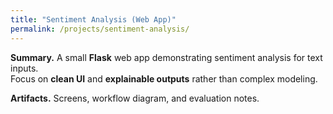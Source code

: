 ```yaml
---
title: "Sentiment Analysis (Web App)"
permalink: /projects/sentiment-analysis/
---
```


**Summary.** A small **Flask** web app demonstrating sentiment analysis for text inputs.  
Focus on **clean UI** and **explainable outputs** rather than complex modeling.

**Artifacts.** Screens, workflow diagram, and evaluation notes.
